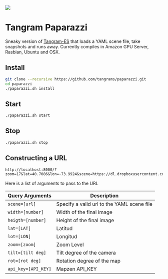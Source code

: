 ![](imgs/5846.jpg)

# Tangram Paparazzi

Sneaky version of [Tangram-ES](https://github.com/tangrams/tangram-es) that loads a YAML scene file, take snapshots and runs away. Currently compiles in Amazon GPU Server, Rasbian, Ubuntu and OSX.

## Install

```bash
git clone --recursive https://github.com/tangrams/paparazzi.git
cd paparazzi
./paparazzi.sh install
```

## Start

```bash
./paparazzi.sh start
```

## Stop

```bash
./paparazzi.sh stop
```

## Constructing a URL 

```
http://localhost:8000/?zoom=17&lat=40.7086&lon=-73.9924&scene=https://dl.dropboxusercontent.com/u/335522/openframe/tangram/blueprint.yaml
```

Here is a list of arguments to pass to the URL

| Query Arguments   | Description                                |
|-------------------|------------------------------------------|
| `scene=[url]`   | Specify a valid url to the YAML scene file |
| `width=[number]`  | Width of the final image |
| `heigth=[number]` | Height of the final image |
| `lat=[LAT]`       | Latitud    |
| `lot=[LON]`       | Longitud |
| `zoom=[zoom]`     | Zoom Level |
| `tilt=[tilt deg]` | Tilt degree of the camera |
| `rot=[rot deg]`   | Rotation degree of the map |
| `api_key=[API_KEY]` | Mapzen API_KEY |
